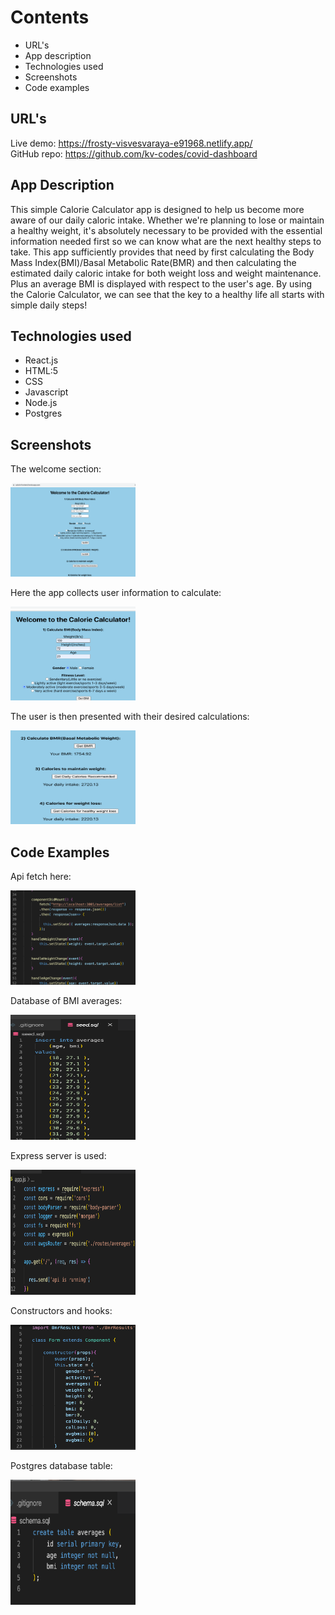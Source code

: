# Contents

* URL's
* App description
* Technologies used
* Screenshots
* Code examples

## URL's
Live demo: https://frosty-visvesvaraya-e91968.netlify.app/ \
GitHub repo: https://github.com/kv-codes/covid-dashboard 




## App Description

This simple Calorie Calculator app is designed to help us become more aware of
our daily caloric intake. Whether we're planning to lose or maintain a healthy weight,
it's absolutely necessary to be provided with the essential information needed first
so we can know what are the next healthy steps to take. This app sufficiently provides that
need by first calculating the Body Mass Index(BMI)/Basal Metabolic Rate(BMR) and then calculating
the estimated daily caloric intake for both weight loss and weight maintenance. Plus an average BMI is displayed with respect to the user's age. By using the Calorie Calculator, we can see that the key
to a healthy life all starts with simple daily steps!

## Technologies used

* React.js 
* HTML:5
* CSS
* Javascript
* Node.js
* Postgres

## Screenshots 

The welcome section:

<img src="https://github.com/kv-codes/Calorie-Calculator-Client/blob/main/public/CalorieCalc-Welcome.png" width="200" height="150">

Here the app collects user information to calculate:

<img src="https://github.com/kv-codes/Calorie-Calculator-Client/blob/main/public/CalorieCalc-Info.png" width="200" height="150">

The user is then presented with their desired calculations:

<img src="https://github.com/kv-codes/Calorie-Calculator-Client/blob/main/public/CalorieCalc-disp2.png" width="200" height="150">


## Code Examples
Api fetch here:

<img src="https://github.com/kv-codes/Calorie-Calculator-Client/blob/main/public/Api.png" width="200" height="">

Database of BMI averages:

<img src="https://github.com/kv-codes/Calorie-Calculator-Client/blob/main/public/database.png" width="200" height="200">

Express server is used:

<img src="https://github.com/kv-codes/Calorie-Calculator-Client/blob/main/public/express.png" width="200" height="200">

Constructors and hooks:

<img src="https://github.com/kv-codes/Calorie-Calculator-Client/blob/main/public/constructor.png" width="200" height="200">

Postgres database table:

<img src="https://github.com/kv-codes/Calorie-Calculator-Client/blob/main/public/postgres%20table.png" width="200" height="200">







